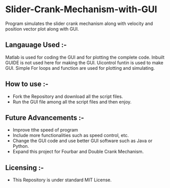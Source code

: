 # Slider-Crank-Mechanism-with-GUI
Program simulates the slider crank mechanism along with velocity and position vector plot along with GUI.

## Langauage Used :- 
Matlab is used for coding the GUI and for plotting the complete code. Inbuilt GUIDE is not used here for making the GUI. Uicontrol funtin is used to make GUI. Simple For loops and function are used for plotting and simulating.

## How to use :-
- Fork the Repository and download all the script files.
- Run the GUI file among all the script files and then enjoy.

## Future Advancements :- 
- Improve tthe speed of program
- Include more functionalities such as speed control, etc.
- Change the GUI code and use better GUI software such as Java or Python.
- Expand this project for Fourbar and Double Crank Mechanism.

## Licensing :-
- This Repository is under standard MIT License.
